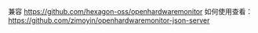 兼容 https://github.com/hexagon-oss/openhardwaremonitor
如何使用查看： https://github.com/zimoyin/openhardwaremonitor-json-server